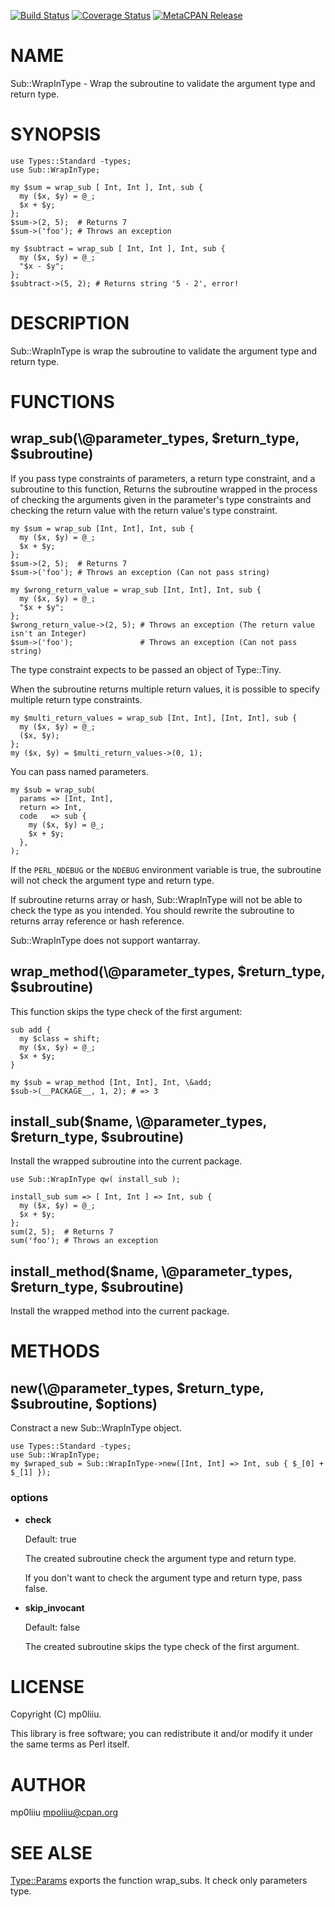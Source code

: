 [![Build Status](https://circleci.com/gh/ybrliiu/p5-Sub-WrapInType.svg)](https://circleci.com/gh/ybrliiu/p5-Sub-WrapInType) [![Coverage Status](http://codecov.io/github/ybrliiu/p5-Sub-WrapInType/coverage.svg?branch=master)](https://codecov.io/github/ybrliiu/p5-Sub-WrapInType?branch=master) [![MetaCPAN Release](https://badge.fury.io/pl/Sub-WrapInType.svg)](https://metacpan.org/release/Sub-WrapInType)
# NAME

Sub::WrapInType - Wrap the subroutine to validate the argument type and return type.

# SYNOPSIS

    use Types::Standard -types;
    use Sub::WrapInType;

    my $sum = wrap_sub [ Int, Int ], Int, sub {
      my ($x, $y) = @_;
      $x + $y;
    };
    $sum->(2, 5);  # Returns 7
    $sum->('foo'); # Throws an exception

    my $subtract = wrap_sub [ Int, Int ], Int, sub {
      my ($x, $y) = @_;
      "$x - $y";
    };
    $subtract->(5, 2); # Returns string '5 - 2', error!

# DESCRIPTION

Sub::WrapInType is wrap the subroutine to validate the argument type and return type.

# FUNCTIONS

## wrap\_sub(\\@parameter\_types, $return\_type, $subroutine)

If you pass type constraints of parameters, a return type constraint, and a subroutine to this function,
Returns the subroutine wrapped in the process of checking the arguments given in the parameter's type constraints and checking the return value with the return value's type constraint.

    my $sum = wrap_sub [Int, Int], Int, sub {
      my ($x, $y) = @_;
      $x + $y;
    };
    $sum->(2, 5);  # Returns 7
    $sum->('foo'); # Throws an exception (Can not pass string)

    my $wrong_return_value = wrap_sub [Int, Int], Int, sub {
      my ($x, $y) = @_;
      "$x + $y";
    };
    $wrong_return_value->(2, 5); # Throws an exception (The return value isn't an Integer)
    $sum->('foo');               # Throws an exception (Can not pass string)

The type constraint expects to be passed an object of Type::Tiny.

When the subroutine returns multiple return values, it is possible to specify multiple return type constraints.

    my $multi_return_values = wrap_sub [Int, Int], [Int, Int], sub {
      my ($x, $y) = @_;
      ($x, $y);
    };
    my ($x, $y) = $multi_return_values->(0, 1);

You can pass named parameters.

    my $sub = wrap_sub(
      params => [Int, Int],
      return => Int,
      code   => sub {
        my ($x, $y) = @_;
        $x + $y;
      },
    );

If the `PERL_NDEBUG` or the `NDEBUG` environment variable is true, the subroutine will not check the argument type and return type.

If subroutine returns array or hash, Sub::WrapInType will not be able to check the type as you intended.
You should rewrite the subroutine to returns array reference or hash reference.

Sub::WrapInType does not support wantarray.

## wrap\_method(\\@parameter\_types, $return\_type, $subroutine)

This function skips the type check of the first argument:

    sub add {
      my $class = shift;
      my ($x, $y) = @_;
      $x + $y;
    }

    my $sub = wrap_method [Int, Int], Int, \&add;
    $sub->(__PACKAGE__, 1, 2); # => 3

## install\_sub($name, \\@parameter\_types, $return\_type, $subroutine)

Install the wrapped subroutine into the current package.

    use Sub::WrapInType qw( install_sub );

    install_sub sum => [ Int, Int ] => Int, sub {
      my ($x, $y) = @_;
      $x + $y;
    };
    sum(2, 5);  # Returns 7
    sum('foo'); # Throws an exception

## install\_method($name, \\@parameter\_types, $return\_type, $subroutine)

Install the wrapped method into the current package.

# METHODS

## new(\\@parameter\_types, $return\_type, $subroutine, $options)

Constract a new Sub::WrapInType object.

    use Types::Standard -types;
    use Sub::WrapInType;
    my $wraped_sub = Sub::WrapInType->new([Int, Int] => Int, sub { $_[0] + $_[1] });

### options

- **check**

    Default: true

    The created subroutine check the argument type and return type.

    If you don't want to check the argument type and return type, pass false.

- **skip\_invocant**

    Default: false

    The created subroutine skips the type check of the first argument.

# LICENSE

Copyright (C) mp0liiu.

This library is free software; you can redistribute it and/or modify
it under the same terms as Perl itself.

# AUTHOR

mp0liiu <mpoliiu@cpan.org>

# SEE ALSE

[Type::Params](https://metacpan.org/pod/Type%3A%3AParams) exports the function wrap\_subs. It check only parameters type.
